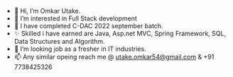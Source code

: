 - 👋 Hi, I’m Omkar Utake.
- 👀 I’m interested in Full Stack development
- 🌱 I have completed C-DAC 2022 september batch.
- ✨ Skilled i have earned are Java, Asp.net MVC,  Spring Framework, SQL, Data Structures and Algorithm.
- 💞️ I’m looking job as a fresher in IT industries.
- 📫 Any similar opeing reach me @ utake.omkar54@gmail.com  & +91 7738425326

